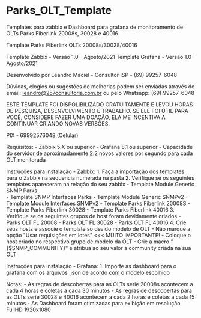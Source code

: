 # Parks_OLT_Template
Templates para zabbix e Dashboard para grafana de monitoramento de OLTs Parks Fiberlink 20008s, 30028 e 40016

Template Parks Fiberlink OLTs 20008s/30028/40016

Template Zabbix - Versão 1.0 - Agosto/2021
Template Grafana - Versão 1.0 - Agosto/2021

Desenvolvido por Leandro Maciel - Consultor ISP - (69) 99257-6048

Dúvidas, elogios ou sugestões de melhorias podem ser enviadas através do 
email: leandro@257consultoria.com.br
ou pelo 
Whatsapp: (69) 99257-6048


ESTE TEMPLATE FOI DISPOLIBILIZADO GRATUITAMENTE E LEVOU HORAS DE PESQUISA, DESENVOLVIMENTO E TRABALHO.
SE ELE FOI ÚTIL PARA VOCÊ, CONSIDERE FAZER UMA DOAÇÃO, ELA ME INCENTIVA A CONTINUAR CRIANDO NOVAS VERSÕES.

PIX - 69992576048 (Celular) 



Requisitos:
	- Zabbix 5.X ou superior
	- Grafana 8.1 ou superior
	- Capacidade do servidor de aproximadamente 2.2 novos valores por segundo para cada OLT monitorada


Instruções para instalação - Zabbix:
	1. Faça a importação dos templates para o Zabbix na sequencia numerada na pasta
	2. Verifique se os seguintes templates apareceram na relação do seu zabbix
		- Template Module Generic SNMP Parks		
		- Template SNMP Interfaces Parks
		- Template Module Generic SNMPv2
		- Template Module Interfaces SNMPv2
		- Template Parks Fiberlink 20008S
		- Template Parks Fiberlink 30028
		- Template Parks Fiberlink 40016
	3. Verifique se os seguintes grupos de host foram devidamente criados
		- Parks OLT FL 20008
		- Parks OLT FL 30028
		- Parks OLT FL 40016
	4. Crie seus hosts e associe o template so devido modelo de OLT
		- Não marque a opção "Usar requisições em lotes" <<< MUITO IMPORTANTE! 
		- Coloque o host criado no respectivo grupo de modelo da OLT
		- Crie a macro "{$SNMP_COMMUNITY}" e atribua ao seu valor a community criada na sua OLT

Instruções para instalação - Grafana:
	1. Importe as dashboard para o grafana com os arquivos .json de acordo com o modelo escolhido

Notas: 
	- As regras de descobertas para as OLTs serie 20008s acontecem a cada 4 horas e coletas a cada 30 minutos
	- As regras de descobertas para as OLTs serie 30028 e 40016 acontecem a cada 2 horas e coletas a cada 15 minutos
	- As Dashboard foram otimizadas para exibição em resolução FullHD 1920x1080
	




